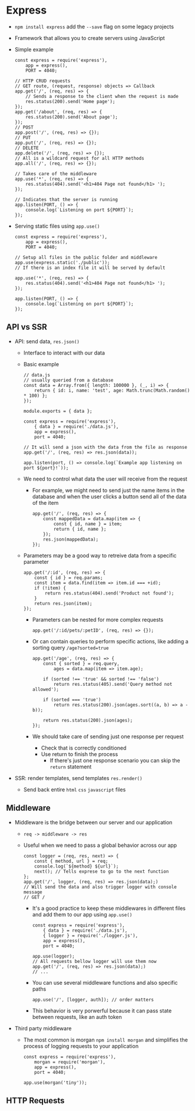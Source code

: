 # Express

-   `npm install express` add the `--save` flag on some legacy projects
-   Framework that allows you to create servers using JavaScript
-   Simple example

    ```JS
    const express = require('express'),
        app = express(),
        PORT = 4040;

    // HTTP CRUD requests
    // GET route, (request, response) objects => Callback
    app.get('/', (req, res) => {
        // Sends a response to the client when the request is made
        res.status(200).send('Home page');
    });
    app.get('/about', (req, res) => {
        res.status(200).send('About page');
    });
    // POST
    app.post('/', (req, res) => {});
    // PUT
    app.put('/', (req, res) => {});
    // DELETE
    app.delete('/', (req, res) => {});
    // All is a wildcard request for all HTTP methods
    app.all('/', (req, res) => {});

    // Takes care of the middleware
    app.use('*', (req, res) => {
        res.status(404).send('<h1>404 Page not found</h1> ');
    });

    // Indicates that the server is running
    app.listen(PORT, () => {
        console.log(`Listening on port ${PORT}`);
    });
    ```

-   Serving static files using `app.use()`

    ```JS
    const express = require('express'),
        app = express(),
        PORT = 4040;

    // Setup all files in the public folder and middleware
    app.use(express.static('./public'));
    // If there is an index file it will be served by default

    app.use('*', (req, res) => {
        res.status(404).send('<h1>404 Page not found</h1> ');
    });

    app.listen(PORT, () => {
        console.log(`Listening on port ${PORT}`);
    });
    ```

## API vs SSR

-   API: send data, `res.json()`

    -   Interface to interact with our data
    -   Basic example

        ```JS
        // data.js
        // usually queried from a database
        const data = Array.from({ length: 100000 }, (_, i) => {
            return { id: i, name: 'test', age: Math.trunc(Math.random() * 100) };
        });

        module.exports = { data };
        ```

        ```JS
        const express = require('express'),
            { data } = require('./data.js'),
            app = express(),
            port = 4040;

        // It will send a json with the data from the file as response
        app.get('/', (req, res) => res.json(data));

        app.listen(port, () => console.log(`Example app listening on port ${port}!`));
        ```

    -   We need to control what data the user will receive from the request

        -   For example, we might need to send just the name items in the database and when the user clicks a button send all of the data of the item

            ```JS
            app.get('/', (req, res) => {
                const mappedData = data.map(item => {
                    const { id, name } = item;
                    return { id, name };
                });
                res.json(mappedData);
            });
            ```

    -   Parameters may be a good way to retreive data from a specific parameter

        ```JS
        app.get('/:id', (req, res) => {
            const { id } = req.params;
            const item = data.find(item => item.id === +id);
            if (!item) {
                return res.status(404).send('Product not found');
            }
            return res.json(item);
        });
        ```

        -   Parameters can be nested for more complex requests

            ```JS
            app.get('/:id/pets/:petID', (req, res) => {});
            ```

        -   Or can contain queries to perform specific actions, like adding a sorting query `/age?sorted=true`

            ```JS
            app.get('/age', (req, res) => {
                const { sorted } = req.query,
                    ages = data.map(item => item.age);

                if (sorted !== 'true' && sorted !== 'false')
                    return res.status(405).send('Query method not allowed');

                if (sorted === 'true')
                    return res.status(200).json(ages.sort((a, b) => a - b));

                return res.status(200).json(ages);
            });
            ```

        -   We should take care of sending just one response per request
            -   Check that is correctly conditioned
            -   Use return to finish the process
                -   If there's just one response scenario you can skip the `return` statement

-   SSR: render templates, send templates `res.render()`
    -   Send back entire `html` `css` `javascript` files

## Middleware

-   Middleware is the bridge between our server and our application

    -   `req -> middleware -> res`
    -   Useful when we need to pass a global behavior across our app

        ```JS
        const logger = (req, res, next) => {
            const { method, url } = req;
            console.log(`${method} ${url}`);
            next(); // Tells exprese to go to the next function
        };
        app.get('/', logger, (req, res) => res.json(data);)
        // Will send the data and also trigger logger with console message
        // GET /
        ```

        -   It's a good practice to keep these middlewares in different files and add them to our app using `app.use()`

            ```JS
            const express = require('express'),
                { data } = require('./data.js'),
                { logger } = require('./logger.js'),
                app = express(),
                port = 4040;

            app.use(logger);
            // All requests bellow logger will use them now
            app.get('/', (req, res) => res.json(data);)
            // ...
            ```

        -   You can use several middleware functions and also specific paths

            ```JS
            app.use('/', [logger, auth]); // order matters
            ```

        -   This behavior is very porwerful because it can pass state between requests, like an auth token

-   Third party middleware

    -   The most common is morgan `npm install morgan` and simplifies the process of logging requests to your application

        ```JS
        const express = require('express'),
            morgan = require('morgan'),
            app = express(),
            port = 4040;

        app.use(morgan('tiny'));
        ```

## HTTP Requests
